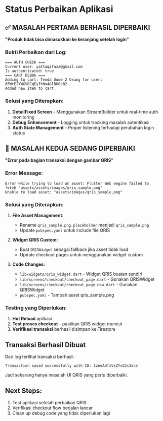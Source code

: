 # Status Perbaikan Aplikasi

## ✅ MASALAH PERTAMA BERHASIL DIPERBAIKI
**"Produk tidak bisa dimasukkan ke keranjang setelah login"**

### Bukti Perbaikan dari Log:
```
=== AUTH CHECK ===
Current user: yattaqifaza@gmail.com
Is authenticated: true
=== CART DEBUG ===
Adding to cart: Tenda Dome 2 Orang for user: 85WtE2YWGVRCqEyIhNo4GlBU0e82
Added new item to cart
```

### Solusi yang Diterapkan:
1. **DetailFixed Screen** - Menggunakan StreamBuilder untuk real-time auth monitoring
2. **Debug Enhancement** - Logging untuk tracking masalah autentikasi
3. **Auth State Management** - Proper listening terhadap perubahan login status

## 🔧 MASALAH KEDUA SEDANG DIPERBAIKI  
**"Error pada bagian transaksi dengan gambar QRIS"**

### Error Message:
```
Error while trying to load an asset: Flutter Web engine failed to fetch "assets/assets/images/qris_sample.png"
Unable to load asset: "assets/images/qris_sample.png"
```

### Solusi yang Diterapkan:
1. **File Asset Management:**
   - Rename `qris_sample.png.placeholder` menjadi `qris_sample.png`
   - Update `pubspec.yaml` untuk include file QRIS

2. **Widget QRIS Custom:**
   - Buat `QRISWidget` sebagai fallback jika asset tidak load
   - Update checkout pages untuk menggunakan widget custom

3. **Code Changes:**
   - `lib/widgets/qris_widget.dart` - Widget QRIS buatan sendiri
   - `lib/screens/checkout/checkout_page.dart` - Gunakan QRISWidget
   - `lib/screens/checkout/checkout_page_new.dart` - Gunakan QRISWidget
   - `pubspec.yaml` - Tambah asset qris_sample.png

### Testing yang Diperlukan:
1. **Hot Reload** aplikasi
2. **Test proses checkout** - pastikan QRIS widget muncul
3. **Verifikasi transaksi** berhasil disimpan ke Firestore

## Transaksi Berhasil Dibuat
Dari log terlihat transaksi berhasil:
```
Transaction saved successfully with ID: 1znmA4fzVsZYvG2s3zce
```

Jadi sekarang hanya masalah UI QRIS yang perlu diperbaiki.

## Next Steps:
1. Test aplikasi setelah perbaikan QRIS
2. Verifikasi checkout flow berjalan lancar
3. Clean up debug code yang tidak diperlukan lagi
